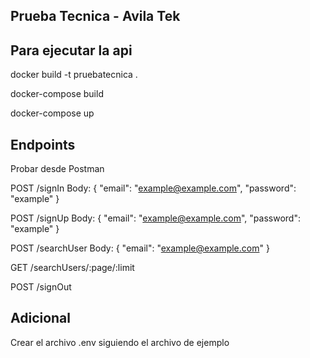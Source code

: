 ## Prueba Tecnica - Avila Tek

## Para ejecutar la api

docker build -t pruebatecnica .

docker-compose build

docker-compose up

## Endpoints
Probar desde Postman

POST /signIn 
Body:
{
    "email": "example@example.com",
    "password": "example"
}

POST /signUp
Body:
{
    "email": "example@example.com",
    "password": "example"
}

POST /searchUser
Body:
{
    "email": "example@example.com"
}

GET /searchUsers/:page/:limit

POST /signOut

## Adicional
Crear el archivo .env siguiendo el archivo de ejemplo

